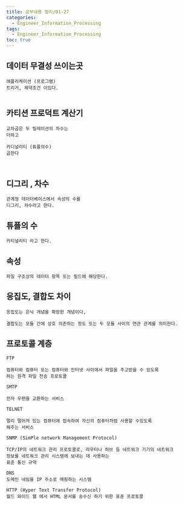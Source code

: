 ```yaml
---
title: 공부내용 정리/01-27
categories:
  - Engineer_Information_Processing
tags:
  - Engineer_Information_Processing
toc: true
---
```



## 데이터 무결성 쓰이는곳

```
애플리케이션 (프로그램)
트리거, 제약조건 이있다.


```


## 카티션 프로덕트 계산기

```
교차곱은 두 릴레이션의 차수는 
더하고

카디널리티 (튜플의수) 
곱한다



```

## 디그리 , 차수

```
관계형 데이터베이스에서 속성의 수를
디그리, 차수라고 한다.

```

## 튜플의 수

```
카티널리티 라고 한다.

```

## 속성

```
파일 구조상의 데이터 항목 또는 필드에 해당한다.

```

## 응집도, 결합도 차이

```
응집도는 은닉 개념을 확장한 개념이다,

결합도는 모듈 간에 상호 의존하는 정도 또는 두 모듈 사이의 연관 관계를 의미한다.

```

## 프로토콜 계층

```
FTP

컴퓨터와 컴퓨터 또는 컴퓨터와 인터넷 사이에서 파일을 주고받을 수 있도록
하는 원격 파일 전송 프로토콜

SMTP

전자 우편을 교환하는 서비스

TELNET

멀리 떨어져 있는 컴퓨터에 접속하여 자신의 컴퓨터처럼 사용할 수있도록
해주는 서비스

SNMP (SimPle network Management Protocol)

TCP/IP의 네트워크 관리 프로토콜로, 라우터나 허브 등 네트워크 기기의 네트워크
정보를 네트워크 관리 시스템에 보내는 데 사용하는 
표준 통신 규약

DNS 
도메인 네임을 IP 주소로 매핑하는 시스템

HTTP (Hyper Text Transfer Protocol)
월드 와이드 웹 에서 HTML 문서를 송수신 하기 위한 표준 프로토콜



```
